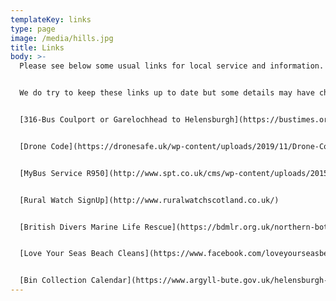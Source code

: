 ```yaml
---
templateKey: links
type: page
image: /media/hills.jpg
title: Links
body: >-
  Please see below some usual links for local service and information.


  We do try to keep these links up to date but some details may have changed so please do check directly with the provider.


  [316-Bus Coulport or Garelochhead to Helensburgh](https://bustimes.org/services/316-coulport-or-garelochhead-helensburgh)


  [Drone Code](https://dronesafe.uk/wp-content/uploads/2019/11/Drone-Code_October2019.pdf)


  [MyBus Service R950](http://www.spt.co.uk/cms/wp-content/uploads/2015/01/MyBusService_R950.pdf)


  [Rural Watch SignUp](http://www.ruralwatchscotland.co.uk/)


  [British Divers Marine Life Rescue](https://bdmlr.org.uk/northern-bottlenose-whales-in-river-clyde-final-update)


  [Love Your Seas Beach Cleans](https://www.facebook.com/loveyourseasbeachcleans/)


  [Bin Collection Calendar](https://www.argyll-bute.gov.uk/helensburgh-and-lomond)
---
```

